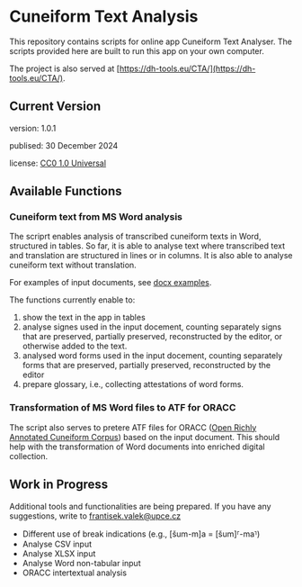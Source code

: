 # Cuneiform Text Analysis

This repository contains scripts for online app Cuneiform Text Analyser. The scripts provided here are built to run this app on your own computer.

The project is also served at [https://dh-tools.eu/CTA/](https://dh-tools.eu/CTA/).

## Current Version
version: 1.0.1

publised: 30 December 2024

license: [CC0 1.0 Universal](https://creativecommons.org/publicdomain/zero/1.0/)

## Available Functions
### Cuneiform text from MS Word analysis
The scriprt enables analysis of transcribed cuneiform texts in Word, structured in tables. So far, it is able to analyse text where transcribed text and translation are structured in lines or in columns. It is also able to analyse cuneiform text without translation.

For examples of input documents, see [docx examples](https://github.com/valekfrantisek/CuneiformTextAnalysis/tree/main/frontend/examples).

The functions currently enable to:
1) show the text in the app in tables
2) analyse signes used in the input docement, counting separately signs that are preserved, partially preserved, reconstructed by the editor, or otherwise added to the text.
3) analysed word forms used in the input docement, counting separately forms that are preserved, partially preserved, reconstructed by the editor
4) prepare glossary, i.e., collecting attestations of word forms.

### Transformation of MS Word files to ATF for ORACC
The script also serves to pretere ATF files for ORACC ([Open Richly Annotated Cuneiform Corpus](https://oracc.museum.upenn.edu/)) based on the input document. This should help with the transformation of Word documents into enriched digital collection.

## Work in Progress
Additional tools and functionalities are being prepared. If you have any suggestions, write to [frantisek.valek@upce.cz](mailto:frantisek.valek@upce.cz)

- Different use of break indications (e.g., [šum-m]a = [šum]⸢-ma⸣)
- Analyse CSV input
- Analyse XLSX input
- Analyse Word non-tabular input
- ORACC intertextual analysis
